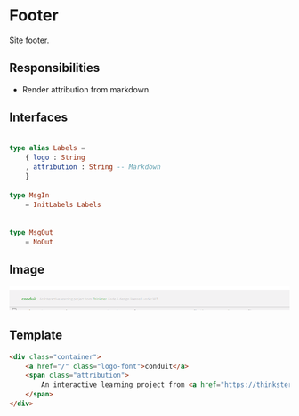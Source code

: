 # Footer

Site footer.

## Responsibilities

- Render attribution from markdown.

## Interfaces

```elm

type alias Labels =
    { logo : String
    , attribution : String -- Markdown
    }

type MsgIn
    = InitLabels Labels


type MsgOut
    = NoOut

```

## Image

![Footer screenshot](img/Footer1.png)

## Template

```html
<div class="container">
    <a href="/" class="logo-font">conduit</a>
    <span class="attribution">
        An interactive learning project from <a href="https://thinkster.io">Thinkster</a>. Code &amp; design licensed under MIT.
    </span>
</div>
```

